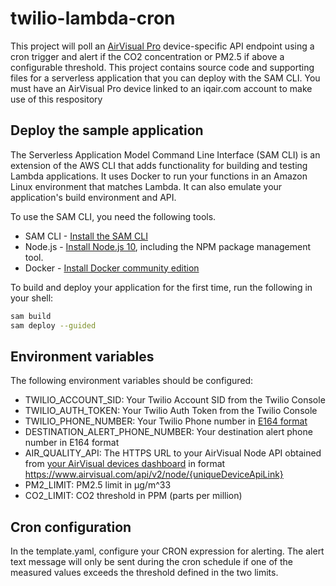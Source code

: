 # twilio-lambda-cron

This project will poll an [AirVisual Pro](https://www.iqair.com/air-quality-monitors/airvisual-pro) device-specific API endpoint using a cron trigger and alert if the CO2 concentration or PM2.5 if above a configurable threshold. This project contains source code and supporting files for a serverless application that you can deploy with the SAM CLI. You must have an AirVisual Pro device linked to an iqair.com account to make use of this respository

## Deploy the sample application

The Serverless Application Model Command Line Interface (SAM CLI) is an extension of the AWS CLI that adds functionality for building and testing Lambda applications. It uses Docker to run your functions in an Amazon Linux environment that matches Lambda. It can also emulate your application's build environment and API.

To use the SAM CLI, you need the following tools.

* SAM CLI - [Install the SAM CLI](https://docs.aws.amazon.com/serverless-application-model/latest/developerguide/serverless-sam-cli-install.html)
* Node.js - [Install Node.js 10](https://nodejs.org/en/), including the NPM package management tool.
* Docker - [Install Docker community edition](https://hub.docker.com/search/?type=edition&offering=community)

To build and deploy your application for the first time, run the following in your shell:

```bash
sam build
sam deploy --guided
```

## Environment variables

The following environment variables should be configured:
* TWILIO_ACCOUNT_SID: Your Twilio Account SID from the Twilio Console
* TWILIO_AUTH_TOKEN: Your Twilio Auth Token from the Twilio Console
* TWILIO_PHONE_NUMBER: Your Twilio Phone number in [E164 format](https://www.twilio.com/docs/glossary/what-e164)
* DESTINATION_ALERT_PHONE_NUMBER: Your destination alert phone number in E164 format
* AIR_QUALITY_API: The HTTPS URL to your AirVisual Node API obtained from [your AirVisual devices dashboard](https://www.iqair.com/dashboard/devices) in format https://www.airvisual.com/api/v2/node/{uniqueDeviceApiLink}
* PM2_LIMIT: PM2.5 limit in µg/m^33
* CO2_LIMIT: CO2 threshold in PPM (parts per million)

## Cron configuration

In the template.yaml, configure your CRON expression for alerting. The alert text message will only be sent during the cron schedule if one of the measured values exceeds the threshold defined in the two limits.
